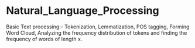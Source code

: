 # Natural_Language_Processing
Basic Text processing:- Tokenization,  Lemmatization, POS tagging, Forming Word Cloud, Analyzing the frequency distribution of tokens and finding the frequency of words of length x.
